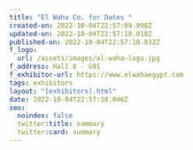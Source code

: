 ```yaml
---
title: "El Waha Co. for Dates "
created-on: 2022-10-04T22:57:09.996Z
updated-on: 2022-10-04T22:57:10.018Z
published-on: 2022-10-04T22:57:10.032Z
f_logo:
  url: /assets/images/al-waha-logo.jpg
f_address: Hall 8 - G91
f_exhibitor-url: https://www.elwahaegypt.com
tags: exhibitors
layout: "[exhibitors].html"
date: 2022-10-04T22:57:10.046Z
seo:
  noindex: false
  twitter:title: summary
  twitter:card: summary
---
```

